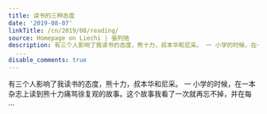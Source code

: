```yaml
---
title: 读书的三种态度
date: '2019-08-07'
linkTitle: /cn/2019/08/reading/
source: Homepage on Liechi | 張列弛
description: 有三个人影响了我读书的态度，熊十力，叔本华和尼采。 一 小学的时候，在一本杂志上读到熊十力痛骂徐复观的故事。这个故事我看了一次就再忘不掉，并在每
  ...
disable_comments: true
---
```

有三个人影响了我读书的态度，熊十力，叔本华和尼采。 一 小学的时候，在一本杂志上读到熊十力痛骂徐复观的故事。这个故事我看了一次就再忘不掉，并在每 ...